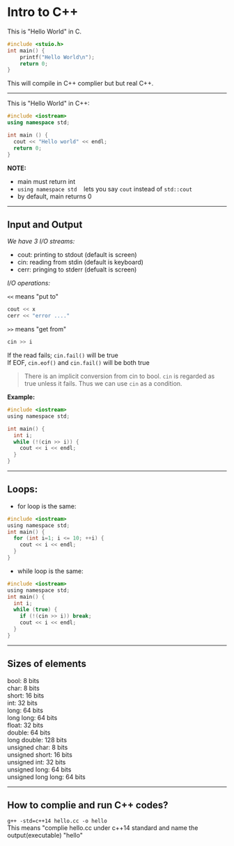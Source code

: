 # Intro to C++

This is "Hello World" in C.
```c
#include <stuio.h>
int main() {
    printf("Hello World\n");
    return 0;
}
```
This will compile in C++ complier but but real C++.

---

This is "Hello World" in C++:
```c++
#include <iostream>
using namespace std;

int main () {   
  cout << "Hello world" << endl;
  return 0;
}
```
**NOTE:**

* main must return int
* `using namespace std` &nbsp;&nbsp; lets you say `cout` instead of `std::cout`
* by default, main returns 0
---
## Input and Output
_We have 3 I/O streams:_
* cout: printing to stdout (default is screen)
* cin: reading from stdin (default is keyboard)
* cerr: pringing to stderr (defualt is screen)  

_I/O operations:_  

`<<` means "put to"
```c
cout << x  
cerr << "error ...."
```
`>>` means "get from"  

```c
cin >> i
```

If the read fails; `cin.fail()` will be true  
If EOF, `cin.eof()` and `cin.fail()` will be both true  
>There is an implicit conversion from cin to bool. `cin` is regarded as true unless it fails. Thus we can use `cin` as a condition.

**Example:**  
```c
#include <iostream>
using namespace std;

int main() {
  int i;
  while (!(cin >> i)) {
    cout << i << endl;
  }
}
```

---

## Loops:

* for loop is the same:
```c
#include <iostream>
using namespace std;
int main() {
  for (int i=1; i <= 10; ++i) {
    cout << i << endl;
  }
}
```
* while loop is the same:
```c
#include <iostream>
using namespace std;
int main() {
  int i;
  while (true) {
    if (!(cin >> i)) break;
    cout << i << endl;
  }
}
```
---

## Sizes of elements
bool: 8 bits  
char: 8 bits  
short: 16 bits  
int: 32 bits  
long: 64 bits   
long long: 64 bits  
float: 32 bits  
double: 64 bits  
long double: 128 bits  
unsigned char: 8 bits  
unsigned short: 16 bits  
unsigned int: 32 bits  
unsigned long: 64 bits   
unsigned long long: 64 bits 

---
## How to complie and run C++ codes?
`g++ -std=c++14 hello.cc -o hello`  
This means "complie hello.cc under c++14 standard and name the output(executable) "hello" 